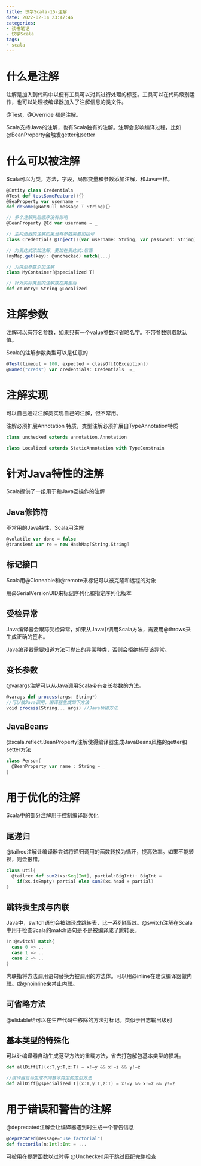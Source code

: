 ```yaml
---
title: 快学Scala-15-注解
date: 2022-02-14 23:47:46
categories:
- 读书笔记
- 快学Scala
tags:
- scala
---
```



# 什么是注解

注解是加入到代码中以便有工具可以对其进行处理的标签。工具可以在代码级别运作，也可以处理被编译器加入了注解信息的类文件。

@Test，@Override 都是注解。

Scala支持Java的注解，也有Scala独有的注解。注解会影响编译过程，比如@BeanProperty会触发getter和setter

# 什么可以被注解

Scala可以为类，方法，字段，局部变量和参数添加注解，和Java一样。

```scala
@Entity class Credentials
@Test def testSomeFeature(){}
@BeaProperty var username = _
def doSome(@NotNull message : String){}

// 多个注解先后顺序没有影响
@BeanProperty @Id var username = _

// 主构造器的注解如果没有参数需要加括号
class Credentials @Inject()(var username: String, var password: String)

// 为表达式添加注解，要加在表达式:后面
(myMap.get(key): @unchecked) match{...}

// 为类型参数添加注解
class MyContainer[@specialized T]

// 针对实际类型的注解放在类型后
def country: String @Localized
```

# 注解参数

注解可以有带名参数，如果只有一个value参数可省略名字。不带参数则取默认值。

Scala的注解参数类型可以是任意的

```scala
@Test(timeout = 100, expected = classOf[IOException])
@Named("creds") var credentials: Credentials  =_
```

# 注解实现

可以自己通过注解类实现自己的注解，但不常用。

注解必须扩展Annotation 特质，类型注解必须扩展自TypeAnnotation特质

```scala
class unchecked extends annotation.Annotation

class Localized extends StaticAnnotation with TypeConstrain
```

# 针对Java特性的注解

Scala提供了一组用于和Java互操作的注解

## Java修饰符

不常用的Java特性，Scala用注解

```scala
@volatile var done = false
@transient var re = new HashMap[String,String]
```

## 标记接口

Scala用@Cloneable和@remote来标记可以被克隆和远程的对象

用@SerialVersionUID来标记序列化和指定序列化版本

## 受检异常

Java编译器会跟踪受检异常，如果从Java中调用Scala方法，需要用@throws来生成正确的签名。

Java编译器需要知道方法可抛出的异常种类，否则会拒绝捕获该异常。

## 变长参数

@varargs注解可以从Java调用Scala带有变长参数的方法。

```scala
@varags def process(args: String*)
//可以被Java调用，编译器生成如下方法
void process(String... args) //Java桥接方法
```

## JavaBeans

@scala.reflect.BeanProperty注解使得编译器生成JavaBeans风格的getter和setter方法

```scala
class Person{
  @BeanProperty var name : String = _
}
```

# 用于优化的注解

 Scala中的部分注解用于控制编译器优化

## 尾递归

@tailrec注解让编译器尝试将递归调用的函数转换为循环，提高效率。如果不能转换，则会报错。

```scala
class Util{
  @tailrec def sum2(xs:Seq[Int], partial:BigInt): BigInt =
    if(xs.isEmpty) partial else sum2(xs.head + partial)
}
```

## 跳转表生成与内联

Java中，switch语句会被编译成跳转表，比一系列if高效。@switch注解在Scala中用于检查Scala的match语句是不是被编译成了跳转表。

```scala
(n:@switch) match{
  case 0 => ..
  case 1 => ..
  case 2 => ..
}
```

内联指将方法调用语句替换为被调用的方法体。可以用@inline在建议编译器做内联。或@noinline来禁止内联。

## 可省略方法

@elidable给可以在生产代码中移除的方法打标记。类似于日志输出级别

## 基本类型的特殊化

可以让编译器自动生成范型方法的重载方法，省去打包解包基本类型的损耗。

```scala
def allDiff[T](x:T,y:T,z:T) = x!=y && x!=z && y!=z

//编译器自动生成不同基本类型的范型方法
def allDiff[@specialized T](x:T,y:T,z:T) = x!=y && x!=z && y!=z
```

# 用于错误和警告的注解

@deprecated注解会让编译器遇到时生成一个警告信息

```scala
@deprecated(message="use factorial")
def factorila(n:Int):Int = ...
```
可被用在提醒函数以过时等
@Unchecked用于跳过匹配完整检查

